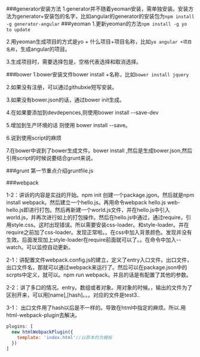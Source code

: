 ###generator安装方法
1.generator并不随着yeoman安装，需单独安装。安装方法为generator+安装包的名字，比如angular的generator的安装包为`npm install -g generator-angular`
###yeoman
1.更新yeoman的方法`npm install -g yo to update`

2.用yeoman生成项目的方式是yo + 什么项目+项目名称，比如`yo angular +项目名称`，生成angular的项目。

3.生成项目时，需要选择包是，空格代表选择和取消选择。

###bower
1.bower安装文件bower install +名称，比如`bower install jquery`

2.如果没有注册，可以通过githubxie短写安装。

3.如果没有bower.json的话，通过bower init生成。

4.在如果要添加到devdepences,则使用bower install --save-dev

5.增加到生产环境的话 则使用 bower install --save。

6.说到使用script的麻烦

7.在bower中说到了bower生成文件。bower install ,然后是生成bower.json,然后引用script的时候说要结合grunt来说。

###grunt
第一节重点介绍gruntfile.js


###webpack

1-2：讲诉的内容是实战的开始。npm init 创建一个package.jgon。然后就是npm install webpack。然后建立一个hello.js。再用命令webpack hello.js web-hello.js即进行打包。然后再新建一个world.js文件，并在hello.js中引入world.js，并再次进行如上的打包操作。然后在hello.js中通过，通过require，引用style.css。这时出现错误。所以需要安装css-loader。和style-loader。并在require之前加了css-loader。发现正常啦。。在css中加入背景颜色。发现并没有生效。后面发现加上style-loader在require前面就可以了。。在命令中加入--watch。可以监控自动更新。

2-1：讲配置文件webpack.config.js的建立，定义了entry入口文件。出口文件，出口文件名，那就可以通过webpack来运行了。然后可以在package.json中的scrpts中定义，就可以。npm run webpack。并且的话是有配置了其他的参数。

2-2：讲了多口的情况。entry。数组或者对象。用对象的时候。，输出的文件为了区别开来，可以用[name],[hash]。。。对应的文件是test3..

3-1： 出口文件用了hash以后是不一样的。导致在html中指定的麻烦。所以.用html-webpack-plugin去解决。

```javascript
plugins: [
  new htmlWebpackPlugin({
    template: 'index.html'//以原本的为模板
  })
]
```
